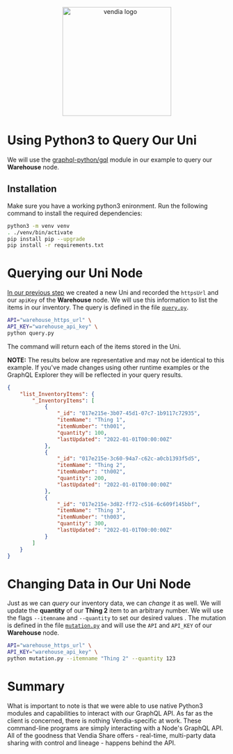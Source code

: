 <p align="center">
  <a href="https://vendia.net/">
    <img src="https://www.vendia.com/images/logo/logo.svg" alt="vendia logo" width="250px">
  </a>
</p>

# Using Python3 to Query Our Uni

We will use the [graphql-python/gql](https://github.com/graphql-python/gql) module in our example to query our **Warehouse** node.

## Installation

Make sure you have a working python3 enironment. Run the following command to install the required dependencies:

```bash
python3 -m venv venv
. ./venv/bin/activate
pip install pip --upgrade
pip install -r requirements.txt
```

# Querying our Uni Node

[In our previous step](../creating-our-uni.md) we created a new Uni and recorded the `httpsUrl` and our `apiKey` of the **Warehouse** node. We will use this information to list the items in our inventory. The query is defined in the file [`query.py`](./query.py).

```bash
API="warehouse_https_url" \
API_KEY="warehouse_api_key" \
python query.py
```

The command will return each of the items stored in the Uni.

**NOTE:** The results below are representative and may not be identical to this example. If you've made changes using other runtime examples or the GraphQL Explorer they will be reflected in your query results.

```json
{
    "list_InventoryItems": {
        "_InventoryItems": [
            {
                "_id": "017e215e-3b07-45d1-07c7-1b9117c72935",
                "itemName": "Thing 1",
                "itemNumber": "th001",
                "quantity": 100,
                "lastUpdated": "2022-01-01T00:00:00Z"
            },
            {
                "_id": "017e215e-3c60-94a7-c62c-a0cb1393f5d5",
                "itemName": "Thing 2",
                "itemNumber": "th002",
                "quantity": 200,
                "lastUpdated": "2022-01-01T00:00:00Z"
            },
            {
                "_id": "017e215e-3d82-ff72-c516-6c609f145bbf",
                "itemName": "Thing 3",
                "itemNumber": "th003",
                "quantity": 300,
                "lastUpdated": "2022-01-01T00:00:00Z"
            }
        ]
    }
}
```

# Changing Data in Our Uni Node

Just as we can _query_ our inventory data, we can _change_ it as well. We will update the **quantity** of our **Thing 2** item to an arbitrary number. We will use the flags `--itemname` and `--quantity` to set our desired values . The mutation is defined in the file [`mutation.py`](./mutation.py) and will use the `API` and `API_KEY` of our **Warehouse** node.

```bash
API="warehouse_https_url" \
API_KEY="warehouse_api_key" \
python mutation.py --itemname "Thing 2" --quantity 123
```

# Summary

What is important to note is that we were able to use native Python3 modules and capabilities to interact with our GraphQL API. As far as the client is concerned, there is nothing Vendia-specific at work. These command-line programs are simply interacting with a Node's GraphQL API. All of the goodness that Vendia Share offers - real-time, multi-party data sharing with control and lineage - happens behind the API.
